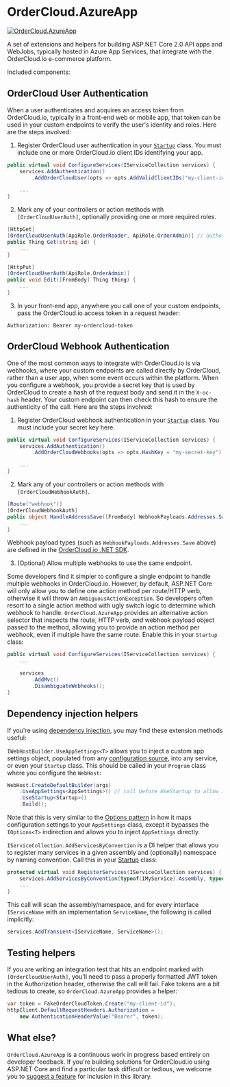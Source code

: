 # OrderCloud.AzureApp

[![OrderCloud.AzureApp](https://img.shields.io/nuget/v/OrderCloud.AzureApp.svg?maxAge=3600)](https://www.nuget.org/packages/OrderCloud.AzureApp/)

A set of extensions and helpers for building ASP.NET Core 2.0 API apps and WebJobs, typically hosted in Azure App Services, that integrate with the OrderCloud.io e-commerce platform.

Included components:

## OrderCloud User Authentication

When a user authenticates and acquires an access token from OrderCloud.io, typically in a front-end web or mobile app, that token can be used in your custom endpoints to verify the user's identity and roles. Here are the steps involved:

1. Register OrderCloud user authentication in your [`Startup`](https://docs.microsoft.com/en-us/aspnet/core/fundamentals/startup) class. You must include one or more OrderCloud.io client IDs identifying your app.

```c#
public virtual void ConfigureServices(IServiceCollection services) {
    services.AddAuthentication()
        .AddOrderCloudUser(opts => opts.AddValidClientIDs("my-client-id"));

    ...
}
```

2. Mark any of your controllers or action  methods with `[OrderCloudUserAuth]`, optionally providing one or more required roles.

```c#
[HttpGet]
[OrderCloudUserAuth(ApiRole.OrderReader, ApiRole.OrderAdmin)] // authorization succeeds when ANY role matches
public Thing Get(string id) {
    ...
}

[HttpPut]
[OrderCloudUserAuth(ApiRole.OrderAdmin)]
public void Edit([FromBody] Thing thing) {
    ...
}
```

3. In your front-end app, anywhere you call one of your custom endpoints, pass the OrderCloud.io access token in a request header:

```
Authorization: Bearer my-ordercloud-token
```

## OrderCloud Webhook Authentication

One of the most common ways to integrate with OrderCloud.io is via webhooks, where your custom endpoints are called directly by OrderCloud, rather than a user app, when some event occurs within the platform. When you configure a webhook, you provide a secret key that is used by OrderCloud to create a hash of the request body and send it in the `X-oc-hash` header. Your custom endpoint can then check this hash to ensure the authenticity of the call. Here are the steps involved:

1. Register OrderCloud webhook authentication in your [`Startup`](https://docs.microsoft.com/en-us/aspnet/core/fundamentals/startup) class. You must include your secret key here.

```c#
public virtual void ConfigureServices(IServiceCollection services) {
    services.AddAuthentication()
        .AddOrderCloudWebhooks(opts => opts.HashKey = "my-secret-key");

    ...
}
```

2. Mark any of your controllers or action  methods with `[OrderCloudWebhookAuth]`.

```c#
[Route("webhook")]
[OrderCloudWebhookAuth]
public object HandleAddressSave([FromBody] WebhookPayloads.Addresses.Save<MyConfigData> payload) {
    ...
}
```

Webhook payload types (such as `WebhookPayloads.Addresses.Save` above) are defined in the [OrderCloud.io .NET SDK](https://github.com/ordercloud-api/ordercloud-dotnet-sdk).

3. (Optional) Allow multiple webhooks to use the same endpoint.

Some developers find it simpler to configure a single endpoint to handle multiple webhooks in OrderCloud.io. However, by default, ASP.NET Core will only allow you to define one action method per route/HTTP verb, otherwise it will throw an `AmbiguousActionException`. So developers often resort to a single action method with ugly switch logic to determine which webhook to handle. `OrderCloud.AzureApp` provides an alternative action selector that inspects the route, HTTP verb, _and_ webhook payload object passed to the method, allowing you to provide an action method per webhook, even if multiple have the same route. Enable this in your `Startup` class:

```c#
public virtual void ConfigureServices(IServiceCollection services) {
    ...

    services
        .AddMvc()
        .DisambiguateWebhooks();
}
```

## Dependency injection helpers

If you're using [dependency injection](https://docs.microsoft.com/en-us/aspnet/core/fundamentals/dependency-injection), you may find these extension methods useful:

`IWebHostBuilder.UseAppSettings<T>` allows you to inject a custom app settings object, populated from any [configuration source](https://docs.microsoft.com/en-us/aspnet/core/fundamentals/configuration), into any service, or even your `Startup` class. This should be called in your `Program` class where you configure the `WebHost`:


```c#
WebHost.CreateDefaultBuilder(args)
    .UseAppSettings<AppSettings>() // call before UseStartup to allow injecting AppSettings into Startup
    .UseStartup<Startup>()
    .Build();
```

Note that this is very similar to the [Options pattern](https://docs.microsoft.com/en-us/aspnet/core/fundamentals/configuration/options) in how it maps configuration settings to your `AppSettings` class, except it bypasses the `IOptions<T>` indirection and allows you to inject `AppSettings` directly.

`IServiceCollection.AddServicesByConvention` is a DI helper that allows you to register many services in a given assembly and (optionally) namespace by naming convention. Call this in your [Startup](https://docs.microsoft.com/en-us/aspnet/core/fundamentals/startup) class:

```c#
protected virtual void RegisterServices(IServiceCollection services) {
    services.AddServicesByConvention(typeof(IMyService).Assembly, typeof(IMyService).Namespace);
    ...
}
```

This call will scan the assembly/namespace, and for every interface `IServiceName` with an implementation `ServiceName`, the following is called implicitly:

```c#
services.AddTransient<IServiceName, ServiceName>();
```

## Testing helpers

If you are writing an integration test that hits an endpoint marked with `[OrderCloudUserAuth]`, you'll need to pass a properly formatted JWT token in the Authorization header, otherwise the call will fail. Fake tokens are a bit tedious to create, so `OrderCloud.AzureApp` provides a helper: 

```c#
var token = FakeOrderCloudToken.Create("my-client-id");
httpClient.DefaultRequestHeaders.Authorization =
    new AuthenticationHeaderValue("Bearer", token);
```

## What else?

`OrderCloud.AzureApp` is a continuous work in progress based entirely on developer feedback. If you're building solutions for OrderCloud.io using ASP.NET Core and find a particular task difficult or tedious, we welcome you to [suggest a feature](https://github.com/ordercloud-api/ordercloud-dotnet-sdk-extensions/issues/new) for inclusion in this library. 
